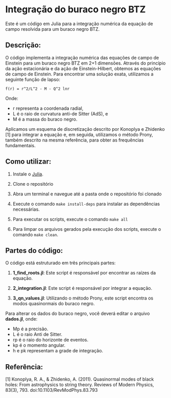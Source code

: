 # Integração do buraco negro BTZ


Este é um código em Julia para a integração numérica da equação de campo resolvida para um buraco negro BTZ.

Descrição:
-----------
O código implementa a integração numérica das equações de campo de Einstein para um buraco negro BTZ em 2+1 dimensões. Através do princípio da ação estacionária e da ação de Einstein-Hilbert, obtemos as equações de campo de Einstein. Para encontrar uma solução exata, utilizamos a seguinte função de lapso:

    f(r) = r^2/L^2 - M - Q^2 lnr

Onde:
- r representa a coordenada radial,
- L é o raio de curvatura anti-de Sitter (AdS), e
- M é a massa do buraco negro.

Aplicamos um esquema de discretização descrito por Konoplya e Zhidenko [1] para integrar a equação e, em seguida, utilizamos o método Prony, também descrito na mesma referência, para obter as frequências fundamentais.

## Como utilizar:
1. Instale o [Julia](https://julialang.org/downloads/).

2. Clone o repositório
3. Abra um terminal e navegue até a pasta onde o repositório foi clonado
4. Execute o comando `make install-deps` para instalar as dependências necessárias.
6. Para executar os scripts, execute o comando `make all`
7. Para limpar os arquivos gerados pela execução dos scripts, execute o comando `make clean`.

## Partes do código:

O código está estruturado em três principais partes:

1. **1_find_roots.jl**: Este script é responsável por encontrar as raízes da equação.

2. **2_integration.jl**: Este script é responsável por integrar a equação.

3. **3_qn_values.jl**: Utilizando o método Prony, este script encontra os modos quasinormais do buraco negro.

Para alterar os dados do buraco negro, você deverá editar o arquivo **dados.jl**, onde:
- Mp é a precisão.
- L é o raio Anti de Sitter.
- rp é o raio do horizonte de eventos.
- kp é o momento angular.
- h e pk representam a grade de integração.

Referência:
-----------
[1] Konoplya, R. A., & Zhidenko, A. (2011). Quasinormal modes of black holes: From astrophysics to string theory. Reviews of Modern Physics, 83(3), 793. doi:10.1103/RevModPhys.83.793
